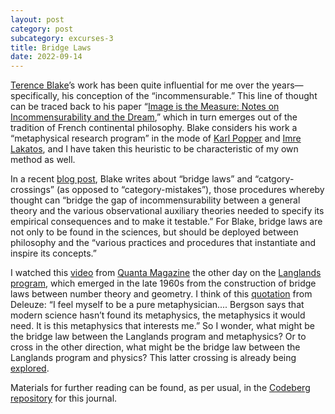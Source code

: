 ```yaml
---
layout: post
category: post
subcategory: excurses-3
title: Bridge Laws
date: 2022-09-14
---
```


[Terence Blake](https://terenceblake.wordpress.com/)’s work has been quite influential for me over the years—specifically, his conception of the “incommensurable.” This line of thought can be traced back to his paper “[Image is the Measure: Notes on Incommensurability and the Dream](https://terenceblake.files.wordpress.com/2020/04/image-is-the-measure.pdf),” which in turn emerges out of the tradition of French continental philosophy. Blake considers his work a “metaphysical research program” in the mode of [Karl Popper](https://plato.stanford.edu/entries/popper/) and [Imre Lakatos](https://plato.stanford.edu/entries/lakatos/), and I have taken this heuristic to be characteristic of my own method as well.

In a recent [blog post](https://terenceblake.wordpress.com/2022/08/12/bridge-laws-and-category-crossings-on-the-relation-between-philosophical-propositions-and-truth-procedures/), Blake writes about “bridge laws” and “catgory-crossings” (as opposed to “category-mistakes”), those procedures whereby thought can “bridge the gap of incommensurability between a general theory and the various observational auxiliary theories needed to specify its empirical consequences and to make it testable.” For Blake, bridge laws are not only to be found in the sciences, but should be deployed between philosophy and the “various practices and procedures that instantiate and inspire its concepts.”

I watched this [video](https://www.youtube.com/watch?v=_bJeKUosqoY%20target=) from [Quanta Magazine](https://www.quantamagazine.org/what-is-the-langlands-program-20220601/) the other day on the [Langlands program](https://en.wikipedia.org/wiki/Langlands_program), which emerged in the late 1960s from the construction of bridge laws between number theory and geometry. I think of this [quotation](https://plato.stanford.edu/entries/deleuze/) from Deleuze: “I feel myself to be a pure metaphysician.... Bergson says that modern science hasn’t found its metaphysics, the metaphysics it would need. It is this metaphysics that interests me.” So I wonder, what might be the bridge law between the Langlands program and metaphysics? Or to cross in the other direction, what might be the bridge law between the Langlands program and physics? This latter crossing is already being [explored](https://web.archive.org/web/20041224144901/https://www.math.northwestern.edu/langlands/mtg_prtn_04.htm).

Materials for further reading can be found, as per usual, in the [Codeberg repository](https://codeberg.org/steinea/journal) for this journal.
